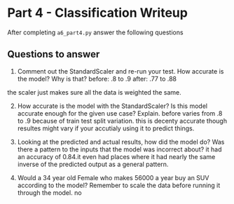 # Part 4 - Classification Writeup

After completing `a6_part4.py` answer the following questions

## Questions to answer

1. Comment out the StandardScaler and re-run your test. How accurate is the model? Why is that?
before: .8 to .9 
after: .77 to .88

the scaler just makes sure all the data is weighted the same.

2. How accurate is the model with the StandardScaler? Is this model accurate enough for the given use case? Explain.
before varies from .8 to .9 because of train test split variation. this is decenty accurate though resultes might vary if your accutialy using it to predict things.

3. Looking at the predicted and actual results, how did the model do? Was there a pattern to the inputs that the model was incorrect about?
it had an accuracy of 0.84.it even had places where it had  nearly the same inverse of the predicted output as a general pattern. 

4. Would a 34 year old Female who makes 56000 a year buy an SUV according to the model? Remember to scale the data before running it through the model.
no


